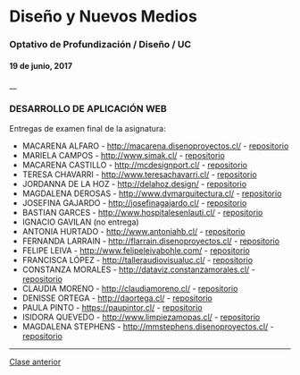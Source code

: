 # Diseño y Nuevos Medios
### Optativo de Profundización / Diseño / UC
#### 19 de junio, 2017
__

### DESARROLLO DE APLICACIÓN WEB

Entregas de examen final de la asignatura:

- MACARENA ALFARO - http://macarena.disenoproyectos.cl/ - [repositorio](https://github.com/mdalfaro1/examen-dno037)
- MARIELA CAMPOS - http://www.simak.cl/ - [repositorio](https://github.com/MarielaCamposs/Examen-dno037)
- MACARENA CASTILLO - http://mcdesignport.cl/ - [repositorio](https://github.com/MacarenaCastillo/dno037-2017-examen)
- TERESA CHAVARRI - http://www.teresachavarri.cl/ - [repositorio](https://github.com/terechavarri/examen-dno037-2017-chavarri)
- JORDANNA DE LA HOZ - http://delahoz.design/ - [repositorio](https://github.com/jordanna212/ENTREGAFINAL)
- MAGDALENA DEROSAS - http://www.dvmarquitectura.cl/ - [repositorio](https://manederosasc.github.io/examen-derosas/)
- JOSEFINA GAJARDO - http://josefinagajardo.cl/ - [repositorio](https://github.com/daortega/portafolio)
- BASTIAN GARCES - http://www.hospitalesenlauti.cl/ - [repositorio](https://github.com/bastgarces/entrega-final)
- IGNACIO GAVILAN (no entrega)
- ANTONIA HURTADO - http://www.antoniahb.cl/ - [repositorio](https://github.com/Antoniahb/entrega-final)
- FERNANDA LARRAIN - http://flarrain.disenoproyectos.cl/ - [repositorio](https://github.com/flarrain/examen-larrain)
- FELIPE LEIVA - http://www.felipeleivabohle.com/  - [repositorio](https://github.com/pipeleibo/Examen-DNO037/)
- FRANCISCA LÓPEZ - http://talleraudiovisualuc.cl/ - [repositorio](https://github.com/frannaranja/Entrega-Examen-DNO037)
- CONSTANZA MORALES - http://dataviz.constanzamorales.cl/ - [repositorio](https://github.com/coniconon/entrega-final)
- CLAUDIA MORENO - http://claudiamoreno.cl/ - [repositorio](https://github.com/clamoreno/examen)
- DENISSE ORTEGA - http://daortega.cl/ - [repositorio](https://github.com/daortega/portafolio)
- PAULA PINTO - https://paupintor.cl/ - [repositorio](https://github.com/PauPintor5569/paupintor-page)
- ISIDORA QUEVEDO - http://www.limpiezamopas.cl/ - [repositorio](https://github.com/isidoraqs/entrega-final)
- MAGDALENA STEPHENS - http://mmstephens.disenoproyectos.cl/ - [repositorio](https://github.com/MaidaSt123/Examen-)

---------

[Clase anterior](https://github.com/profesorfaco/dno037-2017-13/)
